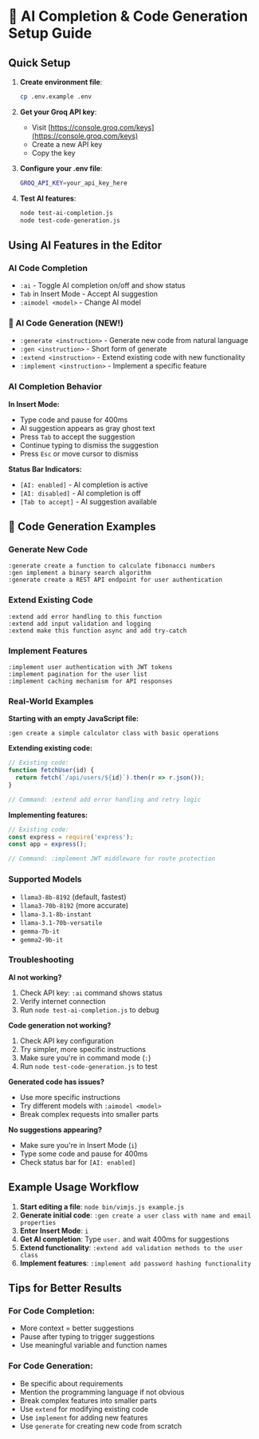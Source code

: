 # 🚀 AI Completion & Code Generation Setup Guide

## Quick Setup

1. **Create environment file**:
   ```bash
   cp .env.example .env
   ```

2. **Get your Groq API key**:
   - Visit [https://console.groq.com/keys](https://console.groq.com/keys)
   - Create a new API key
   - Copy the key

3. **Configure your .env file**:
   ```bash
   GROQ_API_KEY=your_api_key_here
   ```

4. **Test AI features**:
   ```bash
   node test-ai-completion.js
   node test-code-generation.js
   ```

## Using AI Features in the Editor

### AI Code Completion
- `:ai` - Toggle AI completion on/off and show status
- `Tab` in Insert Mode - Accept AI suggestion
- `:aimodel <model>` - Change AI model

### 🎯 AI Code Generation (NEW!)
- `:generate <instruction>` - Generate new code from natural language
- `:gen <instruction>` - Short form of generate
- `:extend <instruction>` - Extend existing code with new functionality  
- `:implement <instruction>` - Implement a specific feature

### AI Completion Behavior

**In Insert Mode:**
- Type code and pause for 400ms
- AI suggestion appears as gray ghost text
- Press `Tab` to accept the suggestion
- Continue typing to dismiss the suggestion
- Press `Esc` or move cursor to dismiss

**Status Bar Indicators:**
- `[AI: enabled]` - AI completion is active
- `[AI: disabled]` - AI completion is off
- `[Tab to accept]` - AI suggestion available

## 🎯 Code Generation Examples

### Generate New Code
```
:generate create a function to calculate fibonacci numbers
:gen implement a binary search algorithm
:generate create a REST API endpoint for user authentication
```

### Extend Existing Code  
```
:extend add error handling to this function
:extend add input validation and logging
:extend make this function async and add try-catch
```

### Implement Features
```
:implement user authentication with JWT tokens
:implement pagination for the user list
:implement caching mechanism for API responses
```

### Real-World Examples

**Starting with an empty JavaScript file:**
```
:gen create a simple calculator class with basic operations
```

**Extending existing code:**
```javascript
// Existing code:
function fetchUser(id) {
  return fetch(`/api/users/${id}`).then(r => r.json());
}

// Command: :extend add error handling and retry logic
```

**Implementing features:**
```javascript
// Existing code:
const express = require('express');
const app = express();

// Command: :implement JWT middleware for route protection
```

### Supported Models
- `llama3-8b-8192` (default, fastest)
- `llama3-70b-8192` (more accurate)
- `llama-3.1-8b-instant`
- `llama-3.1-70b-versatile`
- `gemma-7b-it`
- `gemma2-9b-it`

### Troubleshooting

**AI not working?**
1. Check API key: `:ai` command shows status
2. Verify internet connection
3. Run `node test-ai-completion.js` to debug

**Code generation not working?**
1. Check API key configuration
2. Try simpler, more specific instructions
3. Make sure you're in command mode (`:`)
4. Run `node test-code-generation.js` to test

**Generated code has issues?**
- Use more specific instructions
- Try different models with `:aimodel <model>`
- Break complex requests into smaller parts

**No suggestions appearing?**
- Make sure you're in Insert Mode (`i`)
- Type some code and pause for 400ms
- Check status bar for `[AI: enabled]`

## Example Usage Workflow

1. **Start editing a file**: `node bin/vimjs.js example.js`
2. **Generate initial code**: `:gen create a user class with name and email properties`
3. **Enter Insert Mode**: `i`
4. **Get AI completion**: Type `user.` and wait 400ms for suggestions
5. **Extend functionality**: `:extend add validation methods to the user class`
6. **Implement features**: `:implement add password hashing functionality`

## Tips for Better Results

### For Code Completion:
- More context = better suggestions
- Pause after typing to trigger suggestions
- Use meaningful variable and function names

### For Code Generation:
- Be specific about requirements
- Mention the programming language if not obvious
- Break complex features into smaller parts
- Use `extend` for modifying existing code
- Use `implement` for adding new features
- Use `generate` for creating new code from scratch
